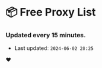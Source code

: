 # :package: Free Proxy List
### Updated every 15 minutes.

- Last updated: `2024-06-02 20:25`

:heart:

